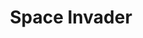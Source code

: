 ---
inv_num: 2004-001
add_credit: Code by Alex Galloway of the Radical Software Group
url: 2004-001-space-invader
title: Space Invader
year: '2004'
display_year: '2004'
medium: Modded Space Invaders cartridge
dims:
pitch: "​Space Invaders with only one invader."
ps: "​Space Invader is a mod of the Atari game Space Invaders which has been turned
  into Space Invader (note: its no longer plural…thus the white out over the last
  “s” on the cartridge) –&gt; all the invaders have been erased except one. This makes
  the game impossible to play, as the invader inherits bullets from all the others.
  The average game lasts about 1 minute. Good luck! Don’t forget 2 download the ROM
  below. "
live_url:
youtube: https://www.youtube.com/watch?v=XAoiBidAgv4
related_code: https://github.com/coryarcangel/Space-Invader
subheading:
download: arcangel_spaceinvader.bin.zip
commission:
related: "[4211] [2013-136-the-source-issue-5-space-invader] 2013-136 The Source Issue
  5 Space Invader"
layout: things-i-made
---